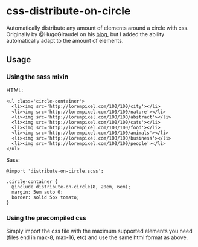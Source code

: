 # css-distribute-on-circle
Automatically distribute any amount of elements around a circle with css.
Originally by @HugoGiraudel on his [blog](https://hugogiraudel.com/2013/04/02/items-on-circle/), but I added the ability automatically adapt to the amount of elements.

## Usage

### Using the sass mixin

HTML:
```
<ul class='circle-container'>
  <li><img src='http://lorempixel.com/100/100/city'></li>
  <li><img src='http://lorempixel.com/100/100/nature'></li>
  <li><img src='http://lorempixel.com/100/100/abstract'></li>
  <li><img src='http://lorempixel.com/100/100/cats'></li>
  <li><img src='http://lorempixel.com/100/100/food'></li>
  <li><img src='http://lorempixel.com/100/100/animals'></li>
  <li><img src='http://lorempixel.com/100/100/business'></li>
  <li><img src='http://lorempixel.com/100/100/people'></li>
</ul>
```

Sass:
```
@import 'distribute-on-circle.scss';

.circle-container {
  @include distribute-on-circle(8, 20em, 6em);
  margin: 5em auto 0;
  border: solid 5px tomato;
}
```

### Using the precompiled css
Simply import the css file with the maximum supported elements you need (files end in max-8, max-16, etc) and use the same html format as above.